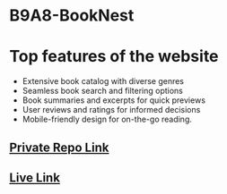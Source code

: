 # B9A8-BookNest

# Top features of the website
* Extensive book catalog with diverse genres
* Seamless book search and filtering options
* Book summaries and excerpts for quick previews
* User reviews and ratings for informed decisions
* Mobile-friendly design for on-the-go reading.


## [ Private Repo Link](https://github.com/programming-hero-web-course-4/b9a8-book-vibe-shuvo339)
## [ Live Link]()

